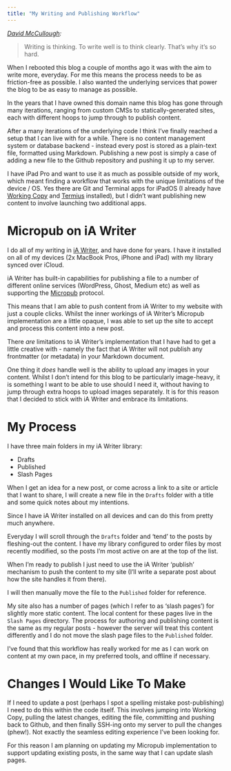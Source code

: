```yaml
---
title: "My Writing and Publishing Workflow"
---
```


*[David McCullough](https://www.goodreads.com/quotes/9338856-writing-is-thinking-to-write-well-is-to-think-clearly):*

> Writing is thinking. To write well is to think clearly. That’s why it’s so hard.

When I rebooted this blog a couple of months ago it was with the aim to write more, everyday. For me this means the process needs to be as friction-free as possible. I also wanted the underlying services that power the blog to be as easy to manage as possible.

In the years that I have owned this domain name this blog has gone through many iterations, ranging from custom CMSs to statically-generated sites, each with different hoops to jump through to publish content.

After a many iterations of the underlying code I think I’ve finally reached a setup that I can live with for a while. There is no content management system or database backend - instead every post is stored as a plain-text file, formatted using Markdown. Publishing a new post is simply a case of adding a new file to the Github repository and pushing it up to my server.

I have iPad Pro and want to use it as much as possible outside of my work, which meant finding a workflow that works with the unique limitations of the device / OS. Yes there are Git and Terminal apps for iPadOS (I already have [Working Copy](https://workingcopyapp.com/) and [Termius](https://termius.com/) installed), but I didn’t want publishing new content to involve launching two additional apps.

# Micropub on iA Writer

I do all of my writing in [iA Writer](https://ia.net/writer), and have done for years. I have it installed on all of my devices (2x MacBook Pros, iPhone and iPad) with my library synced over iCloud.

iA Writer has built-in capabilities for publishing a file to a number of different online services (WordPress, Ghost, Medium etc) as well as supporting the [Micropub](https://micropub.net/) protocol.

This means that I am able to push content from iA Writer to my website with just a couple clicks. Whilst the inner workings of iA Writer’s Micropub implementation are a little opaque, I was able to set up the site to accept and process this content into a new post.

There *are* limitations to iA Writer’s implementation that I have had to get a little creative with - namely the fact that iA Writer will not publish any frontmatter (or metadata) in your Markdown document.

One thing it _does_ handle well is the ability to upload any images in your content. Whilst I don’t intend for this blog to be particularly image-heavy, it is something I want to be able to use should I need it, without having to jump through extra hoops to upload images separately. It is for this reason that I decided to stick with iA Writer and embrace its limitations.

# My Process

I have three main folders in my iA Writer library:

- Drafts
- Published
- Slash Pages

When I get an idea for a new post, or come across a link to a site or article that I want to share, I will create a new file in the `Drafts` folder with a title and some quick notes about my intentions.

Since I have iA Writer installed on all devices and can do this from pretty much anywhere.

Everyday I will scroll through the `Drafts` folder and ‘tend’ to the posts by fleshing-out the content. I have my library configured to order files by most recently modified, so the posts I’m most active on are at the top of the list.

When I’m ready to publish I just need to use the iA Writer ‘publish’ mechanism to push the content to my site (I’ll write a separate post about how the site handles it from there).

I will then manually move the file to the `Published` folder for reference.

My site also has a number of pages (which I refer to as ‘slash pages’) for slightly more static content. The local content for these pages live in the `Slash Pages` directory. The process for authoring and publishing content is the same as my regular posts - however the server will treat this content differently and I do not move the slash page files to the `Published` folder.

I’ve found that this workflow has really worked for me as I can work on content at my own pace, in my preferred tools, and offline if necessary.

# Changes I Would Like To Make

If I need to update a post (perhaps I spot a spelling mistake post-publishing) I need to do this within the code itself. This involves jumping into Working Copy, pulling the latest changes, editing the file, committing and pushing back to Github, and then finally SSH-ing onto my server to pull the changes (phew!). Not exactly the seamless editing experience I’ve been looking for.

For this reason I am planning on updating my Micropub implementation to support updating existing posts, in the same way that I can update slash pages.
